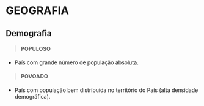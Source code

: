 # GEOGRAFIA

## Demografia

> #### POPULOSO
* País com grande número de população absoluta.

> #### POVOADO
* País com população bem distribuída no território do País (alta densidade demográfica).